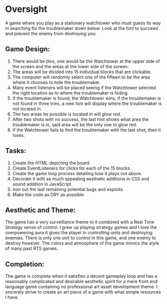 # Oversight
A game where you play as a stationary watchtower who must guess its way in searching for the troublemaker down below. Look at the hint to succeed and prevent the enemy from destroying you.

## Game Design:
1. There would be divs, one would be the Watchtower at the upper side of the screen and the areas at the lower side of the screen.
2. The areas will be divided into 15 individual blocks that are clickable.
3. The computer will randomly select one of the fifteen to be the area where it chooses to hide the troublemaker.
4. Many event listeners will be placed seeing if the Watchtower selected the right location as to where the troublemaker is hiding.
5. If the troublemaker is found, the Watchtower wins, if the troublemaker is not found in three tries, a new hint will display where the troublemaker is not located in.
6. The two areas he possible is located in will glow red.
7. After two shots with no success, the last hint shows what area the troublemaker is in, said area will be the only one to glow red.
8. If the Watchtower fails to find the troublemaker with the last shot, then it loses.

## Tasks:
1. Create the HTML depicting the board.
2. Create EventListeners for clicks for each of the 15 blocks.
3. Create the game loop process detailing how it plays out above.
4. Decorate it with as much appealing aesthetic additions in CSS and sound addition in JavaScript.
5. Iron out the last remaining potential bugs and exploits.
6. Make the code as DRY as possible.

## Aesthetic and Theme:
The game has a very surveillance theme to it combined with a Real Time Strategy sense of control. I grew up playing strategy games and I love the overpowering aura it gives the player in controlling units and destroying enemies. There is only one unit to control in this game, and one enemy to destroy however. The colors and atmosphere of the game mimics the style of many past RTS games.

## Completion:
The game is complete when it satisfies a decent gameplay loop and has a reasonably complicated and desirable aesthetic spirit for a mere front end language game containing no professional art asset development theme. I sincerely strive to create an art piece of a game with what simple resources I have.
